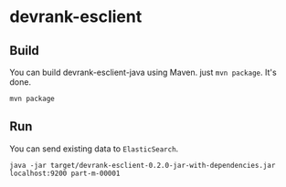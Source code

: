 devrank-esclient
================

Build
-----

You can build devrank-esclient-java using Maven. just `mvn package`. It's done.

    mvn package

Run
---

You can send existing data to `ElasticSearch`.

    java -jar target/devrank-esclient-0.2.0-jar-with-dependencies.jar localhost:9200 part-m-00001
